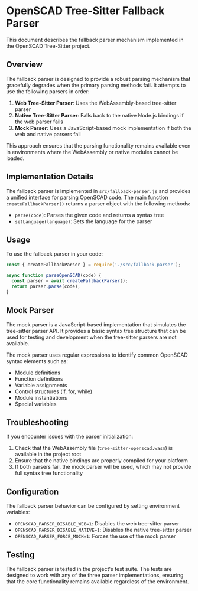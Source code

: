 # OpenSCAD Tree-Sitter Fallback Parser

This document describes the fallback parser mechanism implemented in the OpenSCAD Tree-Sitter project.

## Overview

The fallback parser is designed to provide a robust parsing mechanism that gracefully degrades when the primary parsing methods fail. It attempts to use the following parsers in order:

1. **Web Tree-Sitter Parser**: Uses the WebAssembly-based tree-sitter parser
2. **Native Tree-Sitter Parser**: Falls back to the native Node.js bindings if the web parser fails
3. **Mock Parser**: Uses a JavaScript-based mock implementation if both the web and native parsers fail

This approach ensures that the parsing functionality remains available even in environments where the WebAssembly or native modules cannot be loaded.

## Implementation Details

The fallback parser is implemented in `src/fallback-parser.js` and provides a unified interface for parsing OpenSCAD code. The main function `createFallbackParser()` returns a parser object with the following methods:

- `parse(code)`: Parses the given code and returns a syntax tree
- `setLanguage(language)`: Sets the language for the parser

## Usage

To use the fallback parser in your code:

```javascript
const { createFallbackParser } = require('./src/fallback-parser');

async function parseOpenSCAD(code) {
  const parser = await createFallbackParser();
  return parser.parse(code);
}
```

## Mock Parser

The mock parser is a JavaScript-based implementation that simulates the tree-sitter parser API. It provides a basic syntax tree structure that can be used for testing and development when the tree-sitter parsers are not available.

The mock parser uses regular expressions to identify common OpenSCAD syntax elements such as:

- Module definitions
- Function definitions
- Variable assignments
- Control structures (if, for, while)
- Module instantiations
- Special variables

## Troubleshooting

If you encounter issues with the parser initialization:

1. Check that the WebAssembly file (`tree-sitter-openscad.wasm`) is available in the project root
2. Ensure that the native bindings are properly compiled for your platform
3. If both parsers fail, the mock parser will be used, which may not provide full syntax tree functionality

## Configuration

The fallback parser behavior can be configured by setting environment variables:

- `OPENSCAD_PARSER_DISABLE_WEB=1`: Disables the web tree-sitter parser
- `OPENSCAD_PARSER_DISABLE_NATIVE=1`: Disables the native tree-sitter parser
- `OPENSCAD_PARSER_FORCE_MOCK=1`: Forces the use of the mock parser

## Testing

The fallback parser is tested in the project's test suite. The tests are designed to work with any of the three parser implementations, ensuring that the core functionality remains available regardless of the environment.
